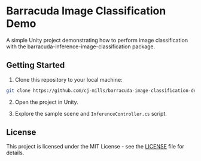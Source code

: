 # Barracuda Image Classification Demo
A simple Unity project demonstrating how to perform image classification with the barracuda-inference-image-classification package. 



## Getting Started

1. Clone this repository to your local machine:
```bash
git clone https://github.com/cj-mills/barracuda-image-classification-demo.git
```
2. Open the project in Unity.

3. Explore the sample scene and `InferenceController.cs`  script.



## License

This project is licensed under the MIT License - see the [LICENSE](LICENSE) file for details.
